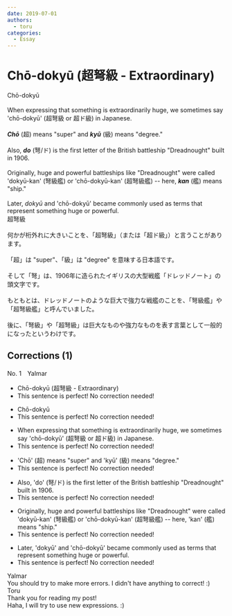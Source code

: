 ```yaml
---
date: 2019-07-01
authors:
  - toru
categories:
  - Essay
---
```


<h1 id="subject_show">Chō-dokyū (超弩級 - Extraordinary)</h1>
<div class="date" hidden>Jul 1, 2019 15:51</div>
<div id="post"><div id="body_show_ori">
Chō-dokyū<br/><br/>When expressing that something is extraordinarily huge, we sometimes say 'chō-dokyū' (超弩級 or 超ド級) in Japanese.<br/><br/><strong><em>Chō</em></strong> (超) means "super" and <strong><em>kyū</em></strong> (級) means "degree."<br/><br/>Also, <strong><em>do</em></strong> (弩/ド) is the first letter of the British battleship "Dreadnought" built in 1906.<br/><br/>Originally, huge and powerful battleships like "Dreadnought" were called 'dokyū-kan' (弩級艦) or 'chō-dokyū-kan' (超弩級艦) -- here, <strong><em>kan</em></strong> (艦) means "ship."<br/><br/>Later, <em>dokyū</em> and 'chō-dokyū' became commonly used as terms that represent something huge or powerful.
</div></div>

<!-- more -->

<div id="post_ja"><div id="body_show_mo">
超弩級<br/><br/>何かが桁外れに大きいことを、「超弩級」（または「超ド級」）と言うことがあります。<br/><br/>「超」は "super"、「級」は "degree" を意味する日本語です。<br/><br/>そして「弩」は、1906年に造られたイギリスの大型戦艦「ドレッドノート」の頭文字です。<br/><br/>もともとは、ドレッドノートのような巨大で強力な戦艦のことを、「弩級艦」や「超弩級艦」と呼んでいました。<br/><br/>後に、「弩級」や「超弩級」は巨大なものや強力なものを表す言葉として一般的になったというわけです。
</div></div>

## Corrections (1)
<div id="block"><div class="first_name"> No. 1　<span class="just_name">Yalmar</span></div><div id="block2">
<ul class="correction_field">
<li class="incorrect">Chō-dokyū (超弩級 - Extraordinary)</li>
<li class="corrected perfect">This sentence is perfect! No correction needed!</li>
</ul>
<ul class="correction_field">
<li class="incorrect">Chō-dokyū</li>
<li class="corrected perfect">This sentence is perfect! No correction needed!</li>
</ul>
<ul class="correction_field">
<li class="incorrect">When expressing that something is extraordinarily huge, we sometimes say 'chō-dokyū' (超弩級 or 超ド級) in Japanese.</li>
<li class="corrected perfect">This sentence is perfect! No correction needed!</li>
</ul>
<ul class="correction_field">
<li class="incorrect">'Chō' (超) means "super" and 'kyū' (級) means "degree."</li>
<li class="corrected perfect">This sentence is perfect! No correction needed!</li>
</ul>
<ul class="correction_field">
<li class="incorrect">Also, 'do' (弩/ド) is the first letter of the British battleship "Dreadnought" built in 1906.</li>
<li class="corrected perfect">This sentence is perfect! No correction needed!</li>
</ul>
<ul class="correction_field">
<li class="incorrect">Originally, huge and powerful battleships like "Dreadnought" were called 'dokyū-kan' (弩級艦) or 'chō-dokyū-kan' (超弩級艦) -- here, 'kan' (艦) means "ship."</li>
<li class="corrected perfect">This sentence is perfect! No correction needed!</li>
</ul>
<ul class="correction_field">
<li class="incorrect">Later, 'dokyū' and 'chō-dokyū' became commonly used as terms that represent something huge or powerful.</li>
<li class="corrected perfect">This sentence is perfect! No correction needed!</li>
</ul>
</div><div class="name"><span class="just_name">Yalmar</span><br>
You should try to make more errors. I didn't have anything to correct! :)
</div>
<div class="name"><span class="just_name">Toru</span><br>
Thank you for reading my post!<br/>Haha, I will try to use new expressions. :)
</div>
</div>
